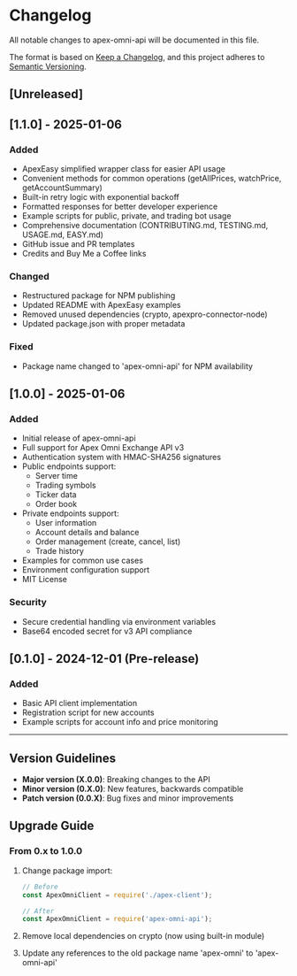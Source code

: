 # Changelog

All notable changes to apex-omni-api will be documented in this file.

The format is based on [Keep a Changelog](https://keepachangelog.com/en/1.0.0/),
and this project adheres to [Semantic Versioning](https://semver.org/spec/v2.0.0.html).

## [Unreleased]

## [1.1.0] - 2025-01-06

### Added
- ApexEasy simplified wrapper class for easier API usage
- Convenient methods for common operations (getAllPrices, watchPrice, getAccountSummary)
- Built-in retry logic with exponential backoff
- Formatted responses for better developer experience
- Example scripts for public, private, and trading bot usage
- Comprehensive documentation (CONTRIBUTING.md, TESTING.md, USAGE.md, EASY.md)
- GitHub issue and PR templates
- Credits and Buy Me a Coffee links

### Changed
- Restructured package for NPM publishing
- Updated README with ApexEasy examples
- Removed unused dependencies (crypto, apexpro-connector-node)
- Updated package.json with proper metadata

### Fixed
- Package name changed to 'apex-omni-api' for NPM availability

## [1.0.0] - 2025-01-06

### Added
- Initial release of apex-omni-api
- Full support for Apex Omni Exchange API v3
- Authentication system with HMAC-SHA256 signatures
- Public endpoints support:
  - Server time
  - Trading symbols
  - Ticker data
  - Order book
- Private endpoints support:
  - User information
  - Account details and balance
  - Order management (create, cancel, list)
  - Trade history
- Examples for common use cases
- Environment configuration support
- MIT License

### Security
- Secure credential handling via environment variables
- Base64 encoded secret for v3 API compliance

## [0.1.0] - 2024-12-01 (Pre-release)

### Added
- Basic API client implementation
- Registration script for new accounts
- Example scripts for account info and price monitoring

---

## Version Guidelines

- **Major version (X.0.0)**: Breaking changes to the API
- **Minor version (0.X.0)**: New features, backwards compatible
- **Patch version (0.0.X)**: Bug fixes and minor improvements

## Upgrade Guide

### From 0.x to 1.0.0

1. Change package import:
   ```javascript
   // Before
   const ApexOmniClient = require('./apex-client');
   
   // After
   const ApexOmniClient = require('apex-omni-api');
   ```

2. Remove local dependencies on crypto (now using built-in module)

3. Update any references to the old package name 'apex-omni' to 'apex-omni-api'